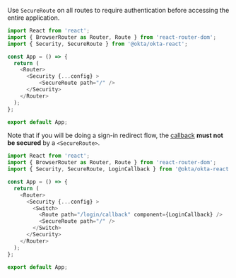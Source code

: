 Use `SecureRoute` on all routes to require authentication before accessing the entire application. 

```javascript
import React from 'react';
import { BrowserRouter as Router, Route } from 'react-router-dom';
import { Security, SecureRoute } from '@okta/okta-react';

const App = () => { 
  return (
    <Router>
      <Security {...config} >
          <SecureRoute path="/" />
      </Security>
    </Router>
  );
};

export default App;
```

Note that if you will be doing a sign-in redirect flow, the [callback](/docs/guides/sign-users-out/angular/define-signout-callback/) **must not be secured** by a `<SecureRoute>`.

```javascript
import React from 'react';
import { BrowserRouter as Router, Route } from 'react-router-dom';
import { Security, SecureRoute, LoginCallback } from '@okta/okta-react';

const App = () => { 
  return (
    <Router>
      <Security {...config} >
        <Switch>
          <Route path="/login/callback" component={LoginCallback} />
          <SecureRoute path="/" />
        </Switch>
      </Security>
    </Router>
  );
};

export default App;
```
